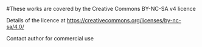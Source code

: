 #These works are covered by the Creative Commons BY-NC-SA v4 licence

Details of the licence at https://creativecommons.org/licenses/by-nc-sa/4.0/

Contact author for commercial use
